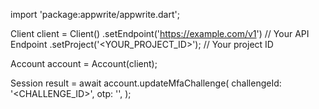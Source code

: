 import 'package:appwrite/appwrite.dart';

Client client = Client()
    .setEndpoint('https://example.com/v1') // Your API Endpoint
    .setProject('<YOUR_PROJECT_ID>'); // Your project ID

Account account = Account(client);

Session result = await account.updateMfaChallenge(
    challengeId: '<CHALLENGE_ID>',
    otp: '<OTP>',
);
